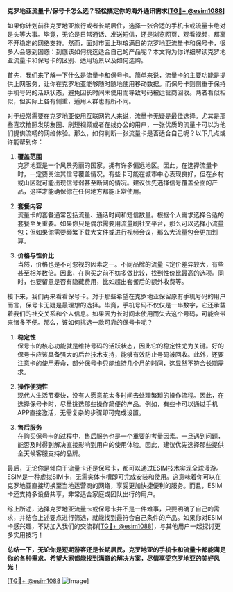 **克罗地亚流量卡/保号卡怎么选？轻松搞定你的海外通讯需求[[TG💪+ @esim1088](https://t.me/s/esim1088)]**

如果你计划前往克罗地亚旅行或者长期居住，选择一张合适的手机卡或流量卡绝对是头等大事。毕竟，无论是日常通话、发送短信，还是浏览网页、观看视频，都离不开稳定的网络支持。然而，面对市面上琳琅满目的克罗地亚流量卡和保号卡，很多人会感到困惑：到底该如何挑选适合自己的产品呢？本文将为你详细解读克罗地亚流量卡和保号卡的区别、适用场景以及如何选购。

首先，我们来了解一下什么是流量卡和保号卡。简单来说，流量卡的主要功能是提供上网服务，让你在克罗地亚能够随时随地使用移动数据。而保号卡则侧重于保持手机号码的活跃状态，避免因长时间未使用而导致号码被运营商回收。两者看似相似，但实际上各有侧重，适用人群也有所不同。

对于经常需要在克罗地亚使用互联网的人来说，流量卡无疑是最佳选择。尤其是那些喜欢拍照发朋友圈、刷短视频或者在线办公的用户，一张优质的流量卡可以为他们提供流畅的网络体验。那么，如何判断一张流量卡是否适合自己呢？以下几点或许能帮到你：

1. **覆盖范围**  
   克罗地亚是一个风景秀丽的国家，拥有许多偏远地区。因此，在选择流量卡时，一定要关注其信号覆盖情况。有些卡可能在城市中心表现良好，但在乡村或山区就可能出现信号弱甚至断网的情况。建议优先选择信号覆盖全面的产品，这样才能确保你在任何地方都能正常使用。

2. **套餐内容**  
   流量卡的套餐通常包括流量、通话时间和短信数量。根据个人需求选择合适的套餐至关重要。如果你只是偶尔需要用流量刷社交平台，那么可以选择小流量包；但如果你需要频繁下载大文件或进行视频会议，那么大流量包会更加划算。

3. **价格与性价比**  
   当然，价格也是不可忽视的因素之一。不同品牌的流量卡定价差异较大，有些甚至相差数倍。因此，在购买之前不妨多做比较，找到性价比最高的选项。同时，也要留意是否有隐藏费用，比如超出套餐后的额外收费等。

接下来，我们再来看看保号卡。对于那些希望在克罗地亚保留原有手机号码的用户而言，保号卡无疑是最理想的选择。毕竟，手机号码不仅仅是一串数字，它还承载着我们的社交关系和个人信息。如果因为长时间未使用而失去这个号码，可能会带来诸多不便。那么，该如何挑选一款可靠的保号卡呢？

1. **稳定性**  
   保号卡的核心功能就是维持号码的活跃状态，因此它的稳定性尤为关键。好的保号卡应该具备强大的后台技术支持，能够有效防止号码被回收。此外，还要注意卡的使用寿命，部分保号卡只能维持几个月的时间，这显然不符合长期需求。

2. **操作便捷性**  
   现代人生活节奏快，没有人愿意花太多时间去处理繁琐的操作流程。因此，在选择保号卡时，尽量挑选那些操作简便的产品。例如，有些卡可以通过手机APP直接激活，无需复杂的步骤即可完成设置。

3. **售后服务**  
   在购买保号卡的过程中，售后服务也是一个重要的考量因素。一旦遇到问题，能否及时得到解决直接影响到用户的使用体验。因此，建议优先选择那些提供全天候客服支持的品牌。

最后，无论你是倾向于流量卡还是保号卡，都可以通过ESIM技术实现全球漫游。ESIM是一种虚拟SIM卡，无需实体卡槽即可完成安装和使用。这意味着你可以在克罗地亚直接切换至当地运营商的网络，享受更加快捷便利的服务。而且，ESIM卡还支持多设备共享，非常适合家庭或团队出行的用户。

综上所述，选择克罗地亚流量卡或保号卡并不是一件难事，只要明确了自己的需求，并结合上述要点进行筛选，就能找到最符合自己条件的产品。如果你对ESIM卡感兴趣，不妨加入我们的交流群[[TG💪+ @esim1088](https://t.me/s/esim1088)]，与其他用户一起探讨更多实用技巧！

**总结一下，无论你是短期游客还是长期居民，克罗地亚的手机卡和流量卡都能满足你的各种需求。希望大家都能找到满意的解决方案，尽情享受克罗地亚的美好风光！**

[[TG💪+ @esim1088](https://t.me/s/esim1088) ![Image](https://i.postimg.cc/4NQfJmqS/Snipaste-2025-05-13-00-14-12.png)]